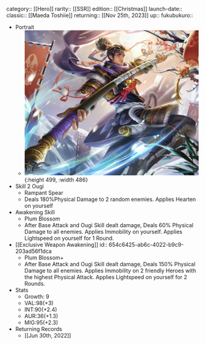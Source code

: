 category:: [[Hero]]
rarity:: [[SSR]]
edition:: [[Christmas]]
launch-date:: 
classic:: [[Maeda Toshiie]]
returning:: [[Nov 25th, 2023]] 
up:: 
fukubukuro::

- Portrait
	- ![limited-1.jpg](../assets/limited-1_1701421216012_0.jpg){:height 499, :width 486}
- Skill 2 Ougi
	- Rampant Spear
	- Deals 180%Physical Damage to 2 random enemies. Applies Hearten on yourself
- Awakening Skill
	- Plum Blossom
	- After Base Attack and Ougi Skill dealt damage, Deals 60% Physical Damage to all enemies. Applies Immobility on yourself. Applies Lightspeed on yourself for 1 Round.
- [[Exclusive Weapon Awakening]]
  id:: 654c6425-ab6c-4022-b9c9-203ad56f1dca
	- Plum Blossom+
	- After Base Attack and Ougi Skill dealt damage, Deals 150% Physical Damage to all enemies. Applies Immobility on 2 friendly Heroes with the highest Physical Attack. Applies Lightspeed on yourself for 2 Rounds.
- Stats
	- Growth: 9
	- VAL:98(+3)
	- INT:90(+2.4)
	- AUR:36(+1.3)
	- MIG:95(+2.3)
- Returning Records
	- [[Jun 30th, 2022]]
